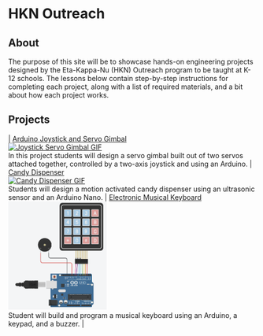 # HKN Outreach

## About

The purpose of this site will be to showcase hands-on engineering projects designed by the Eta-Kappa-Nu (HKN) Outreach program to be taught at K-12 schools. The lessons below contain step-by-step instructions for completing each project, along with a list of required materials, and a bit about how each project works.

## Projects

| [Arduino Joystick and Servo Gimbal](https://ucsd-hkn-outreach.github.io/Website/projects/joystick-servo-gimbal) <br> <a href="https://ucsd-hkn-outreach.github.io/Website/projects/joystick-servo-gimbal"> <img src="./media/joystick-servo-gimbal.gif" alt="Joystick Servo Gimbal GIF" width="200" height="356"> </a> <br> In this project students will design a servo gimbal built out of two servos attached together, controlled by a two-axis joystick and using an Arduino. | [Candy Dispenser](https://ucsd-hkn-outreach.github.io/Website/projects/candy-dispenser) <br> <a href="https://ucsd-hkn-outreach.github.io/Website/projects/candy-dispenser"> <img src="./media/candy-dispenser.gif" alt="Candy Dispenser GIF" width="200" height="355"> </a> <br> Students will design a motion activated candy dispenser using an ultrasonic sensor and an Arduino Nano. | [Electronic Musical Keyboard](https://ucsd-hkn-outreach.github.io/Website/projects/musical-keyboard) <br> <a href="https://ucsd-hkn-outreach.github.io/Website/projects/musical-keyboard"> <img src="./media/musical-keyboard.png" alt="Musical Keyboard Diagram" width="200" height="220"> </a> <br> Student will build and program a musical keyboard using an Arduino, a keypad, and a buzzer. |
